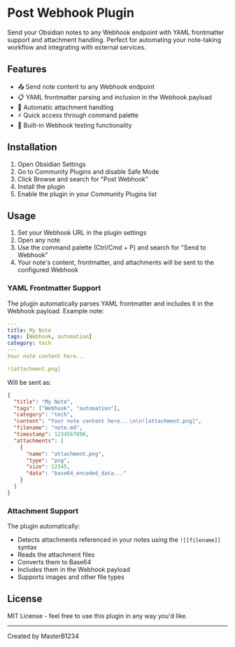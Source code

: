 # Post Webhook Plugin

Send your Obsidian notes to any Webhook endpoint with YAML frontmatter support and attachment handling. Perfect for automating your note-taking workflow and integrating with external services.

## Features

- 📤 Send note content to any Webhook endpoint
- 📋 YAML frontmatter parsing and inclusion in the Webhook payload
- 📎 Automatic attachment handling
- ⚡ Quick access through command palette
- 🧪 Built-in Webhook testing functionality 

## Installation

1. Open Obsidian Settings
2. Go to Community Plugins and disable Safe Mode
3. Click Browse and search for "Post Webhook"
4. Install the plugin
5. Enable the plugin in your Community Plugins list

## Usage

1. Set your Webhook URL in the plugin settings
2. Open any note
3. Use the command palette (Ctrl/Cmd + P) and search for "Send to Webhook"
4. Your note's content, frontmatter, and attachments will be sent to the configured Webhook

### YAML Frontmatter Support

The plugin automatically parses YAML frontmatter and includes it in the Webhook payload. Example note:

```yaml
---
title: My Note
tags: [Webhook, automation]
category: tech
---
Your note content here...

![attachment.png]
```

Will be sent as:

```json
{
  "title": "My Note",
  "tags": ["Webhook", "automation"],
  "category": "tech",
  "content": "Your note content here...\n\n![attachment.png]",
  "filename": "note.md",
  "timestamp": 1234567890,
  "attachments": [
    {
      "name": "attachment.png",
      "type": "png",
      "size": 12345,
      "data": "base64_encoded_data..."
    }
  ]
}
```

### Attachment Support

The plugin automatically:
- Detects attachments referenced in your notes using the `![[filename]]` syntax
- Reads the attachment files
- Converts them to Base64
- Includes them in the Webhook payload
- Supports images and other file types

## License

MIT License - feel free to use this plugin in any way you'd like.

---

Created by MasterB1234
